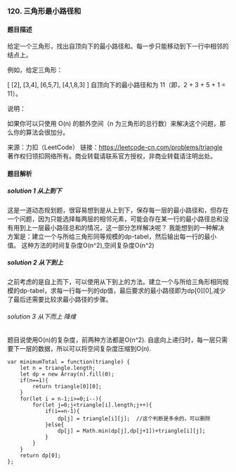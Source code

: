 ### 120. 三角形最小路径和
#### 题目描述
给定一个三角形，找出自顶向下的最小路径和。每一步只能移动到下一行中相邻的结点上。

例如，给定三角形：

[
     [2],
    [3,4],
   [6,5,7],
  [4,1,8,3]
]
自顶向下的最小路径和为 11（即，2 + 3 + 5 + 1 = 11）。

说明：

如果你可以只使用 O(n) 的额外空间（n 为三角形的总行数）来解决这个问题，那么你的算法会很加分。

来源：力扣（LeetCode）
链接：https://leetcode-cn.com/problems/triangle
著作权归领扣网络所有。商业转载请联系官方授权，非商业转载请注明出处。

#### 题目解析
##### solution 1   从上到下
这是一道动态规划题，很容易想到是从上到下，保存每一层的最小路径和，但存在一个问题，因为只能选择每两层的相邻元素，可能会存在某一行的最小路径总和没有用到上一层最小路径总和的情况，这一部分怎样解决呢？
我能想到的一种解决方案是：建立一个与所给三角形同等规模的dp-tabel，然后输出每一行的最小值。
这种方法的时间复杂度O(n^2),空间复杂度O(n^2)
##### solution 2   从下到上
之前考虑的是自上而下，可以使用从下到上的方法。建立一个与所给三角形相同规模的dp-tabel，求每一行每一列的dp值，最后要求的最小路径即为dp[0][0],减少了最后还需要比较求最小路径的步骤。
###### solution 3  从下而上  降维
题目说使用O(n)的复杂度，前两种方法都是O(n^2).
自底向上递归时，每一层只需要下一层的数据，所以可以将空间复杂度压缩到O(n).
```
var minimumTotal = function(triangle) {
    let n = triangle.length;
    let dp = new Array(n).fill(0);
    if(n==1){
        return triangle[0][0];
    }
    for(let i = n-1;i>=0;i--){
        for(let j=0;j<triangle[i].length;j++){
            if(i==n-1){
                dp[j] = triangle[i][j];  //这个判断是多余的，可以删除
            }else{
                dp[j] = Math.min(dp[j],dp[j+1])+triangle[i][j];
            }
        }
    }
    return dp[0];
};
```

